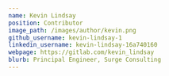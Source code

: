 ```yaml
---
name: Kevin Lindsay
position: Contributor
image_path: /images/author/kevin.png
github_username: kevin-lindsay-1
linkedin_username: kevin-lindsay-16a740160
webpage: https://gitlab.com/kevin_lindsay
blurb: Principal Engineer, Surge Consulting
---
```

